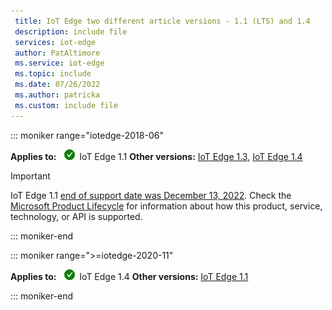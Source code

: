 ```yaml
---
 title: IoT Edge two different article versions - 1.1 (LTS) and 1.4
 description: include file
 services: iot-edge
 author: PatAltimore
 ms.service: iot-edge
 ms.topic: include
 ms.date: 07/26/2022
 ms.author: patricka
 ms.custom: include file
---
```


<!-- 1.1 -->
::: moniker range="iotedge-2018-06"

**Applies to:** ![yes icon](./media/iot-edge-version/yes-icon.png) IoT Edge 1.1
**Other versions:** [IoT Edge 1.3](?view=iotedge-2020-11&preserve-view=true), [IoT Edge 1.4](?view=iotedge-1.4&preserve-view=true)

> [!IMPORTANT]
> IoT Edge 1.1 [end of support date was December 13, 2022](../support.md#releases). Check the [Microsoft Product Lifecycle](/lifecycle/policies/modern) for information about how this product, service, technology, or API is supported.

::: moniker-end

<!-- 1.4 -->
::: moniker range=">=iotedge-2020-11"

**Applies to:** ![IoT Edge 1.4 checkmark](./media/iot-edge-version/yes-icon.png) IoT Edge 1.4
**Other versions:**  [IoT Edge 1.1](?view=iotedge-2018-06&preserve-view=true)

::: moniker-end
